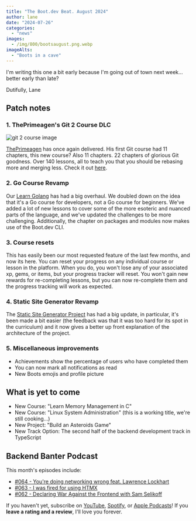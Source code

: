 ```yaml
---
title: "The Boot.dev Beat. August 2024"
author: lane
date: "2024-07-26"
categories:
  - "news"
images:
  - /img/800/bootsaugust.png.webp
imageAlts:
  - "Boots in a cave"
---
```


I'm writing this one a bit early because I'm going out of town next week... better early than late?

Dutifully, Lane

## Patch notes

### 1. ThePrimeagen's Git 2 Course DLC

![git 2 course image](https://storage.googleapis.com/qvault-webapp-dynamic-assets/course_assets/bnHV2R1.png)

[ThePrimeagen](https://www.boot.dev/teachers/the-primeagen) has once again delivered. His first Git course had 11 chapters, this new course? Also 11 chapters. 22 chapters of glorious Git goodness. Over 140 lessons, all to teach you that you should be rebasing more and merging less. Check it out [here](https://www.boot.dev/courses/learn-git-2).

### 2. Go Course Revamp

Our [Learn Golang](https://www.boot.dev/courses/learn-golang) has had a big overhaul. We doubled down on the idea that it's a Go course for developers, not a Go course for beginners. We've added a lot of new lessons to cover some of the more esoteric and nuanced parts of the language, and we've updated the challenges to be more challenging. Additionally, the chapter on packages and modules now makes use of the Boot.dev CLI.

### 3. Course resets

This has easily been our most requested feature of the last few months, and now its here. You can reset your progress on any individual course or lesson in the platform. When you do, you won't lose any of your associated xp, gems, or items, but your progress tracker will reset. You won't gain new rewards for re-completing lessons, but you can now re-complete them and the progress tracking will work as expected.

### 4. Static Site Generator Revamp

The [Static Site Generator Project](https://www.boot.dev/courses/build-static-site-generator-python) has had a big update, in particular, it's been made a bit easier (the feedback was that it was too hard for its spot in the curriculum) and it now gives a better up front explanation of the architecture of the project.

### 5. Miscellaneous improvements

- Achievements show the percentage of users who have completed them
- You can now mark all notifications as read
- New Boots emojis and profile picture

## What is yet to come

- New Course: "Learn Memory Management in C"
- New Course: "Linux System Administration" (this is a working title, we're still cooking...)
- New Project: "Build an Asteroids Game"
- New Track Option: The second half of the backend development track in TypeScript

## Backend Banter Podcast

This month's episodes include:

- [#064 - You're doing networking wrong feat. Lawrence Lockhart](https://podcasters.spotify.com/pod/show/backend-banter-fm/episodes/064---Youre-doing-networking-wrong-feat--Lawrence-Lockhart-e2lqorm)
- [#063 - I was fired for using HTMX](https://podcasters.spotify.com/pod/show/backend-banter-fm/episodes/063---I-was-fired-for-using-HTMX-e2lqorj)
- [#062 - Declaring War Against the Frontend with Sam Selikoff](https://podcasters.spotify.com/pod/show/backend-banter-fm/episodes/062---Declaring-War-Against-the-Frontend-feat--Sam-Selikoff-e2l59i7)

If you haven't yet, subscribe on [YouTube](https://www.youtube.com/@backendbanterfm), [Spotify](https://open.spotify.com/show/35trT95UkRVCkEb6tXndpF), or [Apple Podcasts](https://podcasts.apple.com/us/podcast/backend-banter/id1688115203)! If you **leave a rating and a review**, I'll love you forever.
